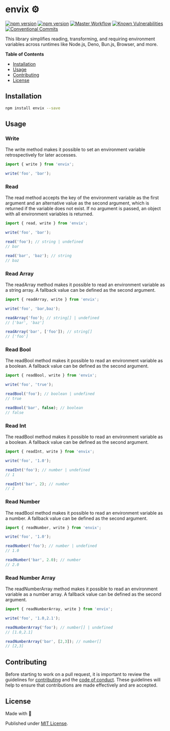 # envix ⚙️

[![npm version][npm-version-src]][npm-version-href]
[![npm version][codecov-src]][codecov-href]
[![Master Workflow][workflow-src]][workflow-href]
[![Known Vulnerabilities][snyk-src]][snyk-href]
[![Conventional Commits][conventional-src]][conventional-href]


This library simplifies reading, transforming, and requiring environment variables across runtimes like Node.js, Deno, Bun.js, Browser, and more.

**Table of Contents**
- [Installation](#installation)
- [Usage](#usage)
- [Contributing](#contributing)
- [License](#license)

## Installation

```bash
npm install envix --save
```

## Usage

### Write
The write method makes it possible to set an environment variable retrospectively for later accesses.

```typescript
import { write } from 'envix';

write('foo', 'bar');
```

### Read
The read method accepts the key of the environment variable as the first argument and an
alternative value as the second argument, which is returned if the variable does not exist.
If no argument is passed, an object with all environment variables is returned.

```typescript
import { read, write } from 'envix';

write('foo', 'bar');

read('foo'); // string | undefined
// bar

read('bar', 'baz'); // string
// baz
```

### Read Array
The readArray method makes it possible to read an environment variable as a string array.
A fallback value can be defined as the second argument.
```typescript
import { readArray, write } from 'envix';

write('foo', 'bar,baz');

readArray('foo'); // string[] | undefined
// ['bar', 'baz']

readArray('bar', ['foo']); // string[]
// ['foo']
```

### Read Bool
The readBool method makes it possible to read an environment variable as a boolean.
A fallback value can be defined as the second argument.

```typescript
import { readBool, write } from 'envix';

write('foo', 'true');

readBool('foo'); // boolean | undefined
// true

readBool('bar', false); // boolean
// false
```

### Read Int
The readBool method makes it possible to read an environment variable as a boolean.
A fallback value can be defined as the second argument.

```typescript
import { readInt, write } from 'envix';

write('foo', '1.0');

readInt('foo'); // number | undefined
// 1

readInt('bar', 2); // number
// 2
```

### Read Number
The readBool method makes it possible to read an environment variable as a number.
A fallback value can be defined as the second argument.

```typescript
import { readNumber, write } from 'envix';

write('foo', '1.0');

readNumber('foo'); // number | undefined
// 1.0

readNumber('bar', 2.0); // number
// 2.0
```

### Read Number Array
The readNumberArray method makes it possible to read an environment variable as a number array.
A fallback value can be defined as the second argument.

```typescript
import { readNumberArray, write } from 'envix';

write('foo', '1.0,2.1');

readNumberArray('foo'); // number[] | undefined
// [1.0,2.1]

readNumberArray('bar', [2,3]); // number[]
// [2,3]
```

## Contributing

Before starting to work on a pull request, it is important to review the guidelines for
[contributing](./CONTRIBUTING.md) and the [code of conduct](./CODE_OF_CONDUCT.md).
These guidelines will help to ensure that contributions are made effectively and are accepted.

## License

Made with 💚

Published under [MIT License](./LICENSE).

[npm-version-src]: https://badge.fury.io/js/envix.svg
[npm-version-href]: https://npmjs.com/package/envix
[codecov-src]: https://codecov.io/gh/Tada5hi/envix/branch/master/graph/badge.svg?token=4KNSG8L13V
[codecov-href]: https://codecov.io/gh/Tada5hi/envix
[workflow-src]: https://github.com/Tada5hi/envix/workflows/CI/badge.svg
[workflow-href]: https://github.com/Tada5hi/envix
[snyk-src]: https://snyk.io/test/github/Tada5hi/envix/badge.svg?targetFile=package.json
[snyk-href]: https://snyk.io/test/github/Tada5hi/envix?targetFile=package.json
[conventional-src]: https://img.shields.io/badge/Conventional%20Commits-1.0.0-%23FE5196?logo=conventionalcommits&logoColor=white
[conventional-href]: https://conventionalcommits.org
